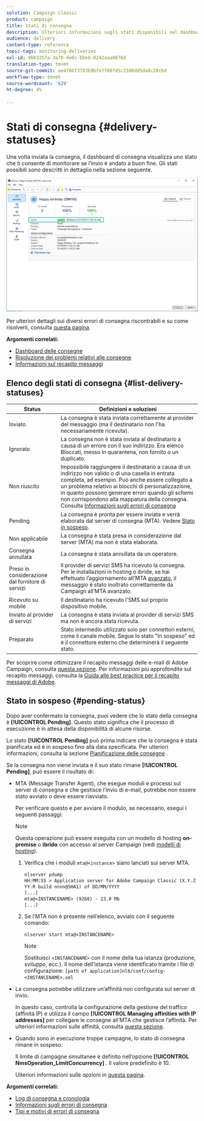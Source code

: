 ```yaml
---
solution: Campaign Classic
product: campaign
title: Stati di consegna
description: Ulteriori informazioni sugli stati disponibili nel dashboard di consegna.
audience: delivery
content-type: reference
topic-tags: monitoring-deliveries
exl-id: 0663257a-3a70-4e0c-bbeb-8242aaa0876d
translation-type: tm+mt
source-git-commit: ae4f86f3703b9bfe7f08fd5c2580dd5da8c28cbd
workflow-type: tm+mt
source-wordcount: '629'
ht-degree: 4%

---
```


# Stati di consegna {#delivery-statuses}

<!--ajouter intro 

ajouter screenshot -->

Una volta inviata la consegna, il dashboard di consegna visualizza uno stato che ti consente di monitorare se l’invio è andato a buon fine. Gli stati possibili sono descritti in dettaglio nella sezione seguente.

![](assets/delivery-status.png)

Per ulteriori dettagli sui diversi errori di consegna riscontrabili e su come risolverli, consulta [questa pagina](../../delivery/using/understanding-delivery-failures.md).

**Argomenti correlati:**

* [Dashboard delle consegne](../../delivery/using/delivery-dashboard.md)
* [Risoluzione dei problemi relativi alle consegne](../../delivery/using/delivery-troubleshooting.md)
* [Informazioni sul recapito messaggi](../../delivery/using/about-deliverability.md)

## Elenco degli stati di consegna {#list-delivery-statuses}

<table> 
 <thead> 
  <tr> 
   <th> Status<br /> </th> 
   <th> Definizioni e soluzioni<br /> </th> 
  </tr> 
 </thead> 
 <tbody> 
  <tr> 
   <td> Inviato<br /> </td> 
   <td> La consegna è stata inviata correttamente al provider del messaggio (ma il destinatario non l'ha necessariamente ricevuta).<br /> </td> 
  </tr> 
  <tr> 
   <td> Ignorato<br /> </td> 
   <td> La consegna non è stata inviata al destinatario a causa di un errore con il suo indirizzo. Era elenco Bloccati, messo in quarantena, non fornito o un duplicato. <br /> </td> 
  </tr> 
  <tr> 
   <td> Non riuscito<br /> </td> 
   <td> Impossibile raggiungere il destinatario a causa di un indirizzo non valido o di una casella in entrata completa, ad esempio. Può anche essere collegato a un problema relativo ai blocchi di personalizzazione, in quanto possono generare errori quando gli schemi non corrispondono alla mappatura della consegna. Consulta <a href="../../delivery/using/understanding-delivery-failures.md" target="_blank">Informazioni sugli errori di consegna</a><br /> </td> 
  </tr>
  <tr> 
   <td> Pending<br /> </td> 
   <td> La consegna è pronta per essere inviata e verrà elaborata dal server di consegna (MTA). Vedere <a href="#pending-status" target="_blank">Stato in sospeso</a>.<br /> </td> 
  </tr> 
  <tr> 
   <td> Non applicabile<br /> </td> 
   <td> La consegna è stata presa in considerazione dal server (MTA) ma non è stata elaborata.<br /> </td> 
  </tr>  
  <tr> 
   <td> Consegna annullata<br /> </td> 
   <td> La consegna è stata annullata da un operatore.<br /> </td> 
  </tr> 
  <tr> 
   <td> Preso in considerazione dal fornitore di servizi<br /> </td> 
   <td> Il provider di servizi SMS ha ricevuto la consegna.<br /> Per le installazioni in hosting o ibride, se hai effettuato l’aggiornamento all’MTA  <a href="../../delivery/using/sending-with-enhanced-mta.md" target="_blank">avanzato</a>, il messaggio è stato inoltrato correttamente da Campaign all’MTA avanzato.</td> 
  </tr> 
  <tr> 
   <td> Ricevuto su mobile<br /> </td> 
   <td> Il destinatario ha ricevuto l'SMS sul proprio dispositivo mobile.<br /> </td> 
  </tr>
  <tr> 
   <td> Inviato al provider di servizi<br /> </td> 
   <td> La consegna è stata inviata al provider di servizi SMS ma non è ancora stata ricevuta.<br />
   </td> 
  </tr> 
  <tr> 
   <td> Preparato<br /> </td> 
   <td> Stato intermedio utilizzato solo per connettori esterni, come il canale mobile. Segue lo stato "In sospeso" ed è il connettore esterno che determinerà il seguente stato.<br /> </td> 
  </tr> 
 </tbody> 
</table>

Per scoprire come ottimizzare il recapito messaggi delle e-mail di Adobe Campaign, consulta [questa sezione](../../delivery/using/about-deliverability.md). Per informazioni più approfondite sul recapito messaggi, consulta la [Guida alle best practice per il recapito messaggi di Adobe](https://experienceleague.adobe.com/docs/deliverability-learn/deliverability-best-practice-guide/introduction.html?lang=it).

## Stato in sospeso {#pending-status}

Dopo aver confermato la consegna, puoi vedere che lo stato della consegna è **[!UICONTROL Pending]**. Questo stato significa che il processo di esecuzione è in attesa della disponibilità di alcune risorse.

Lo stato **[!UICONTROL Pending]** può prima indicare che la consegna è stata pianificata ed è in sospeso fino alla data specificata. Per ulteriori informazioni, consulta la sezione [Pianificazione delle consegne](../../delivery/using/steps-sending-the-delivery.md#scheduling-the-delivery-sending) .

Se la consegna non viene inviata e il suo stato rimane **[!UICONTROL Pending]**, può essere il risultato di:

* MTA (Message Transfer Agent), che esegue moduli e processi sul server di consegna e che gestisce l’invio di e-mail, potrebbe non essere stato avviato o deve essere riavviato.

   Per verificare questo e per avviare il modulo, se necessario, esegui i seguenti passaggi:

   >[!NOTE]
   >
   >Questa operazione può essere eseguita con un modello di hosting **on-premise** o **ibrido** con accesso al server Campaign (vedi [modelli di hosting](../../installation/using/hosting-models.md)).

   1. Verifica che i moduli `mta@<instance>` siano lanciati sui server MTA.

      ```
      nlserver pdump
      HH:MM:SS > Application server for Adobe Campaign Classic (X.Y.Z YY.R build nnnn@SHA1) of DD/MM/YYYY
      [...]
      mta@<INSTANCENAME> (9268) - 23.0 Mb
      [...]
      ```

   1. Se l’MTA non è presente nell’elenco, avvialo con il seguente comando:

      ```
      nlserver start mta@<INSTANCENAME>
      ```

      >[!NOTE]
      >
      >Sostituisci `<INSTANCENAME>` con il nome della tua istanza (produzione, sviluppo, ecc.). Il nome dell’istanza viene identificato tramite i file di configurazione: `[path of application]nl6/conf/config-<INSTANCENAME>.xml`

* La consegna potrebbe utilizzare un’affinità non configurata sul server di invio.

   In questo caso, controlla la configurazione della gestione del traffico (affinità IP) e utilizza il campo **[!UICONTROL Managing affinities with IP addresses]** per collegare le consegne all’MTA che gestisce l’affinità. Per ulteriori informazioni sulle affinità, consulta [questa sezione](../../installation/using/configure-delivery-settings.md).

* Quando sono in esecuzione troppe campagne, lo stato di consegna rimane in sospeso.

   Il limite di campagne simultanee è definito nell’opzione **[!UICONTROL NmsOperation_LimitConcurrency]** . Il valore predefinito è 10.

   Ulteriori informazioni sulle opzioni in [questa pagina](../../installation/using/configuring-campaign-options.md).


**Argomenti correlati:**

* [Log di consegna e cronologia](#delivery-logs-and-history)
* [Informazioni sugli errori di consegna](../../delivery/using/understanding-delivery-failures.md)
* [Tipi e motivi di errori di consegna](../../delivery/using/understanding-delivery-failures.md#delivery-failure-types-and-reasons)
